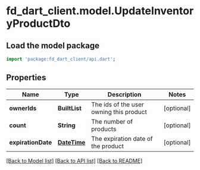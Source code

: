 # fd_dart_client.model.UpdateInventoryProductDto

## Load the model package
```dart
import 'package:fd_dart_client/api.dart';
```

## Properties
Name | Type | Description | Notes
------------ | ------------- | ------------- | -------------
**ownerIds** | **BuiltList<String>** | The ids of the user owning this product | [optional] 
**count** | **String** | The number of products | [optional] 
**expirationDate** | [**DateTime**](DateTime.md) | The expiration date of the product | [optional] 

[[Back to Model list]](../README.md#documentation-for-models) [[Back to API list]](../README.md#documentation-for-api-endpoints) [[Back to README]](../README.md)



